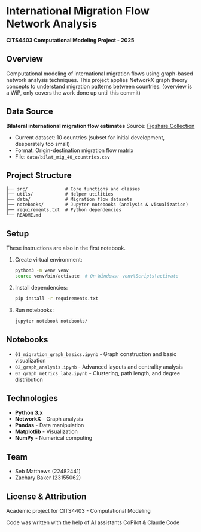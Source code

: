 # International Migration Flow Network Analysis

**CITS4403 Computational Modeling Project - 2025**

## Overview

Computational modeling of international migration flows using graph-based network analysis techniques. This project applies NetworkX graph theory concepts to understand migration patterns between countries. (overview is a WiP, only covers the work done up until this commit)

## Data Source

**Bilateral international migration flow estimates**
Source: [Figshare Collection](https://figshare.com/collections/Bilateral_international_migration_flow_estimates_for_200_countries/4470464/10)

- Current dataset: 10 countries (subset for initial development, desperately too small)
- Format: Origin-destination migration flow matrix
- File: `data/bilat_mig_40_countries.csv`

## Project Structure

```
├── src/              # Core functions and classes
├── utils/            # Helper utilities
├── data/             # Migration flow datasets
├── notebooks/        # Jupyter notebooks (analysis & visualization)
├── requirements.txt  # Python dependencies
└── README.md
```

## Setup

These instructions are also in the first notebook.

1. Create virtual environment:
   ```bash
   python3 -m venv venv
   source venv/bin/activate  # On Windows: venv\Scripts\activate
   ```

2. Install dependencies:
   ```bash
   pip install -r requirements.txt
   ```

3. Run notebooks:
   ```bash
   jupyter notebook notebooks/
   ```

## Notebooks

- `01_migration_graph_basics.ipynb` - Graph construction and basic visualization
- `02_graph_analysis.ipynb` - Advanced layouts and centrality analysis
- `03_graph_metrics_lab2.ipynb` - Clustering, path length, and degree distribution

## Technologies

- **Python 3.x**
- **NetworkX** - Graph analysis
- **Pandas** - Data manipulation
- **Matplotlib** - Visualization
- **NumPy** - Numerical computing

## Team

- Seb Matthews (22482441)
- Zachary Baker (23155062)

## License & Attribution

Academic project for CITS4403 - Computational Modeling

Code was written with the help of AI assistants CoPilot & Claude Code